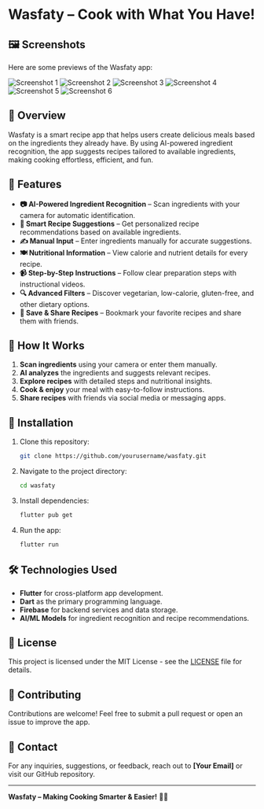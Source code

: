 # Wasfaty – Cook with What You Have!

## 🖼️ Screenshots
Here are some previews of the Wasfaty app:

![Screenshot 1](https://drive.google.com/uc?export=view&id=1fy5fgHMM5_y68JC73c0JnlgkNCU4QFX9)
![Screenshot 2](https://drive.google.com/uc?export=view&id=1GsvHMraLHYmV621uk36NwpjiHSktwOFG)
![Screenshot 3](https://drive.google.com/uc?export=view&id=17m-CXre0cEkmt1taEII589ad7HuwIRFo)
![Screenshot 4](https://drive.google.com/uc?export=view&id=1oIc6ICddJYmL-AVJZIGy-9END4zQV9jT)
![Screenshot 5](https://drive.google.com/uc?export=view&id=1di-ofuvChAM3OjDnq1mAfApuudS6_49p)
![Screenshot 6](https://drive.google.com/uc?export=view&id=1yImPXKZYjb1UOqNd_6MPzPvRnFQ31eO9)

## 📌 Overview
Wasfaty is a smart recipe app that helps users create delicious meals based on the ingredients they already have. By using AI-powered ingredient recognition, the app suggests recipes tailored to available ingredients, making cooking effortless, efficient, and fun.

## 🎯 Features
- **📷 AI-Powered Ingredient Recognition** – Scan ingredients with your camera for automatic identification.
- **📜 Smart Recipe Suggestions** – Get personalized recipe recommendations based on available ingredients.
- **✍️ Manual Input** – Enter ingredients manually for accurate suggestions.
- **🍽️ Nutritional Information** – View calorie and nutrient details for every recipe.
- **📹 Step-by-Step Instructions** – Follow clear preparation steps with instructional videos.
- **🔍 Advanced Filters** – Discover vegetarian, low-calorie, gluten-free, and other dietary options.
- **💾 Save & Share Recipes** – Bookmark your favorite recipes and share them with friends.

## 🚀 How It Works
1. **Scan ingredients** using your camera or enter them manually.
2. **AI analyzes** the ingredients and suggests relevant recipes.
3. **Explore recipes** with detailed steps and nutritional insights.
4. **Cook & enjoy** your meal with easy-to-follow instructions.
5. **Share recipes** with friends via social media or messaging apps.

## 📱 Installation
1. Clone this repository:
   ```bash
   git clone https://github.com/yourusername/wasfaty.git
   ```
2. Navigate to the project directory:
   ```bash
   cd wasfaty
   ```
3. Install dependencies:
   ```bash
   flutter pub get
   ```
4. Run the app:
   ```bash
   flutter run
   ```

## 🛠️ Technologies Used
- **Flutter** for cross-platform app development.
- **Dart** as the primary programming language.
- **Firebase** for backend services and data storage.
- **AI/ML Models** for ingredient recognition and recipe recommendations.

## 📝 License
This project is licensed under the MIT License - see the [LICENSE](LICENSE) file for details.

## 🤝 Contributing
Contributions are welcome! Feel free to submit a pull request or open an issue to improve the app.

## 📧 Contact
For any inquiries, suggestions, or feedback, reach out to **[Your Email]** or visit our GitHub repository.

---
**Wasfaty – Making Cooking Smarter & Easier!** 🍲🎉

